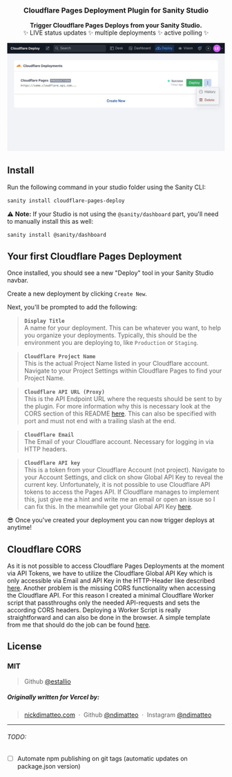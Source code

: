 <h3 align="center">
  Cloudflare Pages Deployment Plugin for Sanity Studio
</h3>
<p align="center">
  <strong>Trigger Cloudflare Pages Deploys from your Sanity Studio.</strong><br />
✨ LIVE status updates ✨ multiple deployments ✨ active polling ✨
</p>

![Screenshot](https://github.com/estallio/sanity-plugin-cloudflare-pages-deploy/blob/main/img/screenshot.jpg)

## Install

Run the following command in your studio folder using the Sanity CLI:

```sh
sanity install cloudflare-pages-deploy
```

⚠️ **Note:** If your Studio is not using the `@sanity/dashboard` part, you'll need to manually install this as well:

```sh
sanity install @sanity/dashboard
```

## Your first Cloudflare Pages Deployment

Once installed, you should see a new "Deploy" tool in your Sanity Studio navbar.

Create a new deployment by clicking `Create New`.

Next, you'll be prompted to add the following:

> **`Display Title`**<br />
> A name for your deployment. This can be whatever you want, to help you organize your deployments. Typically, this should be the environment you are deploying to, like `Production` or `Staging`.

> **`Cloudflare Project Name`**<br />
> This is the actual Project Name listed in your Cloudflare account. Navigate to your Project Settings within Cloudflare Pages to find your Project Name.

> **`Cloudflare API URL (Proxy)`**<br />
> This is the API Endpoint URL where the requests should be sent to by the plugin. For more information why this is necessary look at the CORS section of this README [here](#cloudflare-cors). This can also be specified with port and must not end with a trailing slash at the end.

> **`Cloudflare Email`**<br />
> The Email of your Cloudflare account. Necessary for logging in via HTTP headers.

> **`Cloudflare API key`**<br />
> This is a token from your Cloudflare Account (not project). Navigate to your Account Settings, and click on show Global API Key to reveal the current key. Unfortunately, it is not possible to use Cloudflare API tokens to access the Pages API. If Cloudflare manages to implement this, just give me a hint and write me an email or open an issue so I can fix this. In the meanwhile get your Global API Key [here](https://dash.cloudflare.com/profile/api-tokens).

😎 Once you've created your deployment you can now trigger deploys at anytime!

## Cloudflare CORS

As it is not possible to access Cloudflare Pages Deployments at the moment via API Tokens, we have to utilize the Cloudflare Global API Key which is only accessible via Email and API Key in the HTTP-Header like described [here](https://developers.cloudflare.com/pages/platform/api). Another problem is the missing CORS functionality when accessing the Cloudflare API. For this reason I created a minimal Cloudflare Worker script that passthroughs only the needed API-requests and sets the according CORS headers. Deploying a Worker Script is really straightforward and can also be done in the browser. A simple template from me that should do the job can be found [here](https://github.com/estallio/cloudflare-pages-deployments-api-proxy).

## License

### MIT

> Github [@estallio](https://github.com/estallio) &nbsp;

##### Originally written for Vercel by:

> [nickdimatteo.com](https://nickdimatteo.com) &nbsp;&middot;&nbsp;
> Github [@ndimatteo](https://github.com/ndimatteo) &nbsp;&middot;&nbsp;
> Instagram [@ndimatteo](https://instagram.com/ndimatteo)
---
###### TODO:
- [ ] Automate npm publishing on git tags (automatic updates on package.json version)
